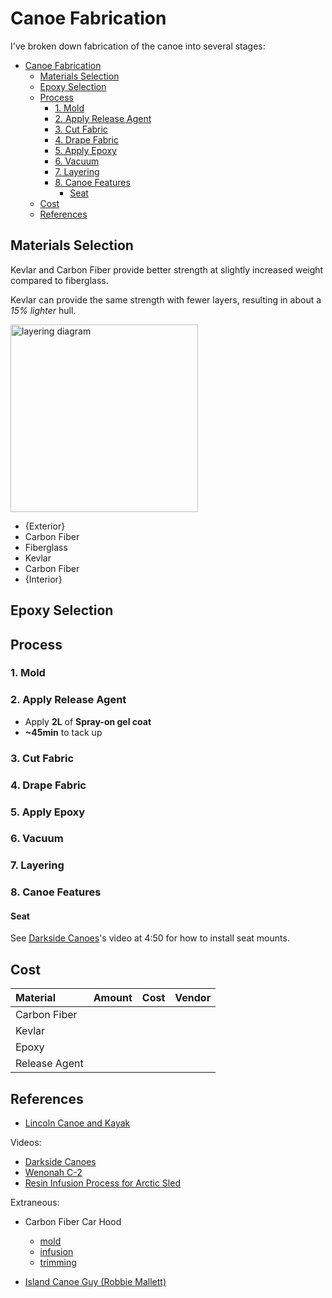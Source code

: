 # Canoe Fabrication

I've broken down fabrication of the canoe into several stages:

- [Canoe Fabrication](#canoe-fabrication)
  - [Materials Selection](#materials-selection)
  - [Epoxy Selection](#epoxy-selection)
  - [Process](#process)
    - [1. Mold](#1-mold)
    - [2. Apply Release Agent](#2-apply-release-agent)
    - [3. Cut Fabric](#3-cut-fabric)
    - [4. Drape Fabric](#4-drape-fabric)
    - [5. Apply Epoxy](#5-apply-epoxy)
    - [6. Vacuum](#6-vacuum)
    - [7. Layering](#7-layering)
    - [8. Canoe Features](#8-canoe-features)
      - [Seat](#seat)
  - [Cost](#cost)
  - [References](#references)

## Materials Selection

Kevlar and Carbon Fiber provide better strength at slightly increased weight compared to fiberglass.

Kevlar can provide the same strength with fewer layers, resulting in about a *15% lighter* hull.

<img src="" alt="layering diagram" style="width:300px; height:auto;">

- {Exterior}
- Carbon Fiber
- Fiberglass
- Kevlar
- Carbon Fiber
- {Interior}

## Epoxy Selection

## Process

### 1. Mold

### 2. Apply Release Agent

- Apply **2L** of **Spray-on gel coat**
- **~45min** to tack up

### 3. Cut Fabric

### 4. Drape Fabric

### 5. Apply Epoxy

### 6. Vacuum

### 7. Layering

### 8. Canoe Features

#### Seat

See [Darkside Canoes](https://www.youtube.com/watch?v=sktNXpsyTzk)'s video at 4:50 for how to install seat mounts.

## Cost

| Material      | Amount  | Cost  | Vendor  |
| :--           | :--     | :--   | :--     |
| Carbon Fiber  |         |       |         |
| Kevlar        |         |       |         |
| Epoxy         |         |       |         |
| Release Agent |         |       |         |

## References

- [Lincoln Canoe and Kayak](https://paddlelincoln.com/fabrication/)

Videos:
- [Darkside Canoes](https://www.youtube.com/watch?v=sktNXpsyTzk)
- [Wenonah C-2](https://www.youtube.com/watch?v=iPPMHdTaeeA)
- [Resin Infusion Process for Arctic Sled](https://www.youtube.com/watch?v=qMPSIKfkdtQ)

Extraneous:
- Carbon Fiber Car Hood
  - [mold](https://www.youtube.com/watch?v=UgKvDw1E60E)
  - [infusion](https://www.youtube.com/watch?v=YWbGx_BJVvM)
  - [trimming](https://www.youtube.com/watch?v=P8ucNBRaBYs)

- [Island Canoe Guy (Robbie Mallett)](https://www.robbiemallett.com/carboncanoe)
